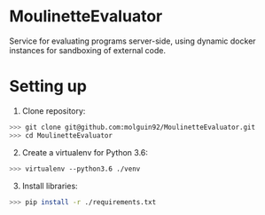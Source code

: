 # MoulinetteEvaluator
Service for evaluating programs server-side, using dynamic docker instances for sandboxing of external code.

# Setting up
1. Clone repository:
```bash
>>> git clone git@github.com:molguin92/MoulinetteEvaluator.git
>>> cd MoulinetteEvaluator
```

2. Create a virtualenv for Python 3.6: 
```bash
>>> virtualenv --python3.6 ./venv
```

3. Install libraries:
```bash
>>> pip install -r ./requirements.txt
```
